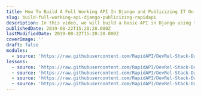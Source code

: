 ```yaml
---
title: How To Build A Full Working API In Django and Publicizing IT On RapidAPI
slug: build-full-working-api-django-publicizing-rapidapi
description: In this video, we will build a basic API in Django using the Django Rest Framework, deploy it on heroku and put it on RapidAPI Hub.
publishedDate: 2019-08-22T15:20:28.000Z
lastModifiedDate: 2019-08-22T15:20:28.000Z
coverImage: ''
draft: false
modules:
  - source: 'https://raw.githubusercontent.com/RapidAPI/DevRel-Stack-Data/dev/lms/courses/build-full-working-api-django-publicizing-rapidapi/index.md'
lessons:
  - source: 'https://raw.githubusercontent.com/RapidAPI/DevRel-Stack-Data/dev/lms/courses/build-full-working-api-django-publicizing-rapidapi/01-intro.md'
  - source: 'https://raw.githubusercontent.com/RapidAPI/DevRel-Stack-Data/dev/lms/courses/build-full-working-api-django-publicizing-rapidapi/02-build-api-django.md'
  - source: 'https://raw.githubusercontent.com/RapidAPI/DevRel-Stack-Data/dev/lms/courses/build-full-working-api-django-publicizing-rapidapi/03-deploy-django-api-heroku.md'
  - source: 'https://raw.githubusercontent.com/RapidAPI/DevRel-Stack-Data/dev/lms/courses/build-full-working-api-django-publicizing-rapidapi/04-putting-api-rapidapi-hub.md'
---
```


